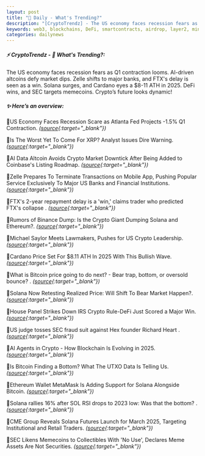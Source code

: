 ```yaml
---
layout: post
title: "🌅 Daily - What's Trending?"
description: "[CryptoTrendz] - The US economy faces recession fears as Q1 contraction looms. AI-driven altcoins defy market dips. Zelle shifts to major banks, and FTX's delay is seen as a win. Solana surges, and Cardano eyes a $8-11 ATH in 2025. DeFi wins, and SEC targets memecoins. Crypto’s future looks dynamic!"
keywords: web3, blockchains, DeFi, smartcontracts, airdrop, layer2, minting, etheruem, dapps
categories: dailynews
---
```


##### ⚡ CryptoTrendz - 📌 *What's Trending?:*

The US economy faces recession fears as Q1 contraction looms. AI-driven altcoins defy market dips. Zelle shifts to major banks, and FTX's delay is seen as a win. Solana surges, and Cardano eyes a $8-11 ATH in 2025. DeFi wins, and SEC targets memecoins. Crypto’s future looks dynamic!

##### ✨ *Here’s an overview:*


🔹US Economy Faces Recession Scare as Atlanta Fed Projects -1.5% Q1 Contraction. *([source](https://s.avyag.com/arq9){:target="_blank"})*

🔹Is The Worst Yet To Come For XRP? Analyst Issues Dire Warning. *([source](https://s.avyag.com/xrmy){:target="_blank"})*

🔹AI Data Altcoin Avoids Crypto Market Downtick After Being Added to Coinbase's Listing Roadmap. *([source](https://s.avyag.com/qtat){:target="_blank"})*

🔹Zelle Prepares To Terminate Transactions on Mobile App, Pushing Popular Service Exclusively To Major US Banks and Financial Institutions. *([source](https://s.avyag.com/6v60){:target="_blank"})*

🔹FTX's 2-year repayment delay is a 'win,' claims trader who predicted FTX's collapse . *([source](https://s.avyag.com/fjrb){:target="_blank"})*

🔹Rumors of Binance Dump: Is the Crypto Giant Dumping Solana and Ethereum?. *([source](https://s.avyag.com/fvto){:target="_blank"})*

🔹Michael Saylor Meets Lawmakers, Pushes for US Crypto Leadership. *([source](https://s.avyag.com/mxyk){:target="_blank"})*

🔹Cardano Price Set For $8.11 ATH In 2025 With This Bullish Wave. *([source](https://s.avyag.com/0a0t){:target="_blank"})*

🔹What is Bitcoin price going to do next? - Bear trap, bottom, or oversold bounce? . *([source](https://s.avyag.com/bucr){:target="_blank"})*

🔹Solana Now Retesting Realized Price: Will Shift To Bear Market Happen?. *([source](https://s.avyag.com/tpnu){:target="_blank"})*

🔹House Panel Strikes Down IRS Crypto Rule-DeFi Just Scored a Major Win. *([source](https://s.avyag.com/cc56){:target="_blank"})*

🔹US judge tosses SEC fraud suit against Hex founder Richard Heart . *([source](https://s.avyag.com/h8qu){:target="_blank"})*

🔹AI Agents in Crypto - How Blockchain Is Evolving in 2025. *([source](https://s.avyag.com/8nat){:target="_blank"})*

🔹Is Bitcoin Finding a Bottom? What The UTXO Data Is Telling Us. *([source](https://s.avyag.com/5nfd){:target="_blank"})*

🔹Ethereum Wallet MetaMask Is Adding Support for Solana Alongside Bitcoin. *([source](https://s.avyag.com/2mnt){:target="_blank"})*

🔹Solana rallies 16% after SOL RSI drops to 2023 low: Was that the bottom? . *([source](https://s.avyag.com/6yn8){:target="_blank"})*

🔹CME Group Reveals Solana Futures Launch for March 2025, Targeting Institutional and Retail Traders. *([source](https://s.avyag.com/vqx8){:target="_blank"})*

🔹SEC Likens Memecoins to Collectibles With 'No Use', Declares Meme Assets Are Not Securities. *([source](https://s.avyag.com/xgya){:target="_blank"})*
